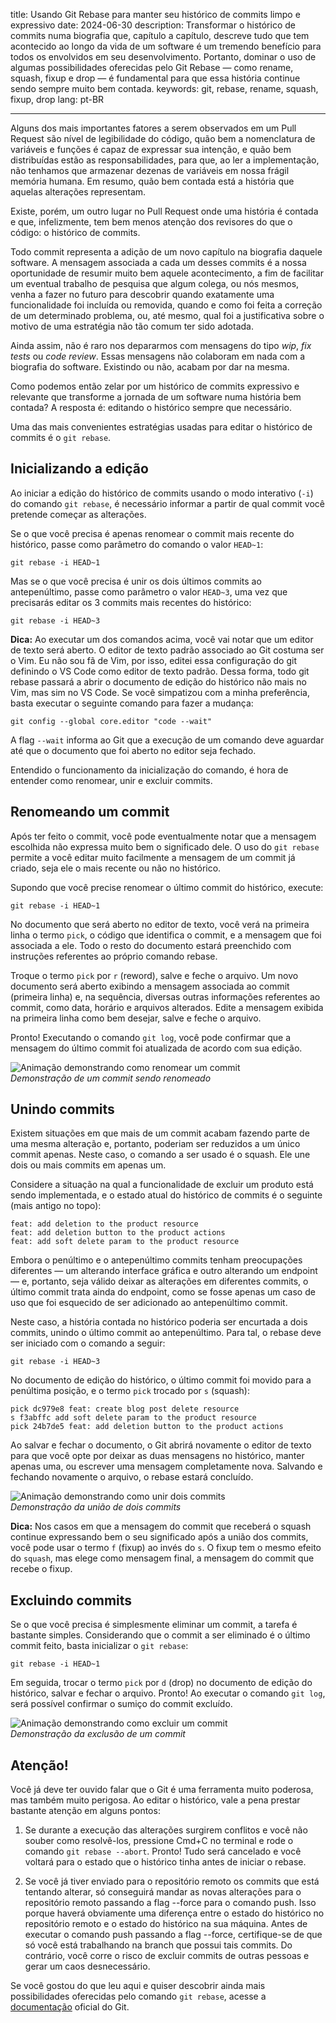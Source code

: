 title: Usando Git Rebase para manter seu histórico de commits limpo e expressivo
date: 2024-06-30
description: Transformar o histórico de commits numa biografia que, capítulo a capítulo, descreve tudo que tem acontecido ao longo da vida de um software é um tremendo benefício para todos os envolvidos em seu desenvolvimento. Portanto, dominar o uso de algumas possibilidades oferecidas pelo Git Rebase — como rename, squash, fixup e drop — é fundamental para que essa história continue sendo sempre muito bem contada.
keywords: git, rebase, rename, squash, fixup, drop
lang: pt-BR

---

Alguns dos mais importantes fatores a serem observados em um Pull Request são nível de legibilidade do código, quão bem a nomenclatura de variáveis e funções é capaz de expressar sua intenção, e quão bem distribuídas estão as responsabilidades, para que, ao ler a implementação, não tenhamos que armazenar dezenas de variáveis em nossa frágil memória humana. Em resumo, quão bem contada está a história que aquelas alterações representam.

Existe, porém, um outro lugar no Pull Request onde uma história é contada e que, infelizmente, tem bem menos atenção dos revisores do que o código: o histórico de commits.

Todo commit representa a adição de um novo capítulo na biografia daquele software. A mensagem associada a cada um desses commits é a nossa oportunidade de resumir muito bem aquele acontecimento, a fim de facilitar um eventual trabalho de pesquisa que algum colega, ou nós mesmos, venha a fazer no futuro para descobrir quando exatamente uma funcionalidade foi incluída ou removida, quando e como foi feita a correção de um determinado problema, ou, até mesmo, qual foi a justificativa sobre o motivo de uma estratégia não tão comum ter sido adotada.

Ainda assim, não é raro nos depararmos com mensagens do tipo *wip*, *fix tests* ou *code review*. Essas mensagens não colaboram em nada com a biografia do software. Existindo ou não, acabam por dar na mesma.

Como podemos então zelar por um histórico de commits expressivo e relevante que transforme a jornada de um software numa história bem contada? A resposta é: editando o histórico sempre que necessário.

Uma das mais convenientes estratégias usadas para editar o histórico de commits é o `git rebase`.

## Inicializando a edição

Ao iniciar a edição do histórico de commits usando o modo interativo (`-i`) do comando `git rebase`, é necessário informar a partir de qual commit você pretende começar as alterações.

Se o que você precisa é apenas renomear o commit mais recente do histórico, passe como parâmetro do comando o valor `HEAD~1`:

```
git rebase -i HEAD~1
```

Mas se o que você precisa é unir os dois últimos commits ao antepenúltimo, passe como parâmetro o valor `HEAD~3`, uma vez que precisarás editar os 3 commits mais recentes do histórico:

```
git rebase -i HEAD~3
```

**Dica:** Ao executar um dos comandos acima, você vai notar que um editor de texto será aberto. O editor de texto padrão associado ao Git costuma ser o Vim. Eu não sou fã de Vim, por isso, editei essa configuração do git definindo o VS Code como editor de texto padrão. Dessa forma, todo git rebase passará a abrir o documento de edição do histórico não mais no Vim, mas sim no VS Code. Se você simpatizou com a minha preferência, basta executar o seguinte comando para fazer a mudança:

```
git config --global core.editor "code --wait"
```

A flag `--wait` informa ao Git que a execução de um comando deve aguardar até que o documento que foi aberto no editor seja fechado.

Entendido o funcionamento da inicialização do comando, é hora de entender como renomear, unir e excluir commits.

## Renomeando um commit

Após ter feito o commit, você pode eventualmente notar que a mensagem escolhida não expressa muito bem o significado dele. O uso do `git rebase` permite a você editar muito facilmente a mensagem de um commit já criado, seja ele o mais recente ou não no histórico.

Supondo que você precise renomear o último commit do histórico, execute:

```
git rebase -i HEAD~1
```

No documento que será aberto no editor de texto, você verá na primeira linha o termo `pick`, o código que identifica o commit, e a mensagem que foi associada a ele. Todo o resto do documento estará preenchido com instruções referentes ao próprio comando rebase.

Troque o termo `pick` por `r` (reword), salve e feche o arquivo. Um novo documento será aberto exibindo a mensagem associada ao commit (primeira linha) e, na sequência, diversas outras informações referentes ao commit, como data, horário e arquivos alterados. Edite a mensagem exibida na primeira linha como bem desejar, salve e feche o arquivo.

Pronto! Executando o comando `git log`, você pode confirmar que a mensagem do último commit foi atualizada de acordo com sua edição.

![Animação demonstrando como renomear um commit](../../images/commit-rename.gif)  
_Demonstração de um commit sendo renomeado_

## Unindo commits

Existem situações em que mais de um commit acabam fazendo parte de uma mesma alteração e, portanto, poderiam ser reduzidos a um único commit apenas. Neste caso, o comando a ser usado é o squash. Ele une dois ou mais commits em apenas um.

Considere a situação na qual a funcionalidade de excluir um produto está sendo implementada, e o estado atual do histórico de commits é o seguinte (mais antigo no topo):

```
feat: add deletion to the product resource
feat: add deletion button to the product actions
feat: add soft delete param to the product resource
```

Embora o penúltimo e o antepenúltimo commits tenham preocupações diferentes — um alterando interface gráfica e outro alterando um endpoint — e, portanto, seja válido deixar as alterações em diferentes commits, o último commit trata ainda do endpoint, como se fosse apenas um caso de uso que foi esquecido de ser adicionado ao antepenúltimo commit.

Neste caso, a história contada no histórico poderia ser encurtada a dois commits, unindo o último commit ao antepenúltimo. Para tal, o rebase deve ser iniciado com o comando a seguir:

```
git rebase -i HEAD~3
```

No documento de edição do histórico, o último commit foi movido para a penúltima posição, e o termo `pick` trocado por `s` (squash):

```
pick dc979e8 feat: create blog post delete resource
s f3abffc add soft delete param to the product resource
pick 24b7de5 feat: add deletion button to the product actions
```

Ao salvar e fechar o documento, o Git abrirá novamente o editor de texto para que você opte por deixar as duas mensagens no histórico, manter apenas uma, ou escrever uma mensagem completamente nova. Salvando e fechando novamente o arquivo, o rebase estará concluído.

![Animação demonstrando como unir dois commits](../../images/commit-squash.gif)  
_Demonstração da união de dois commits_

**Dica:** Nos casos em que a mensagem do commit que receberá o squash continue expressando bem o seu significado após a união dos commits, você pode usar o termo `f` (fixup) ao invés do `s`. O fixup tem o mesmo efeito do `squash`, mas elege como mensagem final, a mensagem do commit que recebe o fixup.

## Excluindo commits

Se o que você precisa é simplesmente eliminar um commit, a tarefa é bastante simples. Considerando que o commit a ser eliminado é o último commit feito, basta inicializar o `git rebase`:

```
git rebase -i HEAD~1
```

Em seguida, trocar o termo `pick` por `d` (drop) no documento de edição do histórico, salvar e fechar o arquivo. Pronto! Ao executar o comando `git log`, será possível confirmar o sumiço do commit excluído.

![Animação demonstrando como excluir um commit](../../images/commit-drop.gif)  
_Demonstração da exclusão de um commit_

## Atenção!

Você já deve ter ouvido falar que o Git é uma ferramenta muito poderosa, mas também muito perigosa. Ao editar o histórico, vale a pena prestar bastante atenção em alguns pontos:

1. Se durante a execução das alterações surgirem conflitos e você não souber como resolvê-los, pressione Cmd+C no terminal e rode o comando `git rebase --abort`. Pronto! Tudo será cancelado e você voltará para o estado que o histórico tinha antes de iniciar o rebase.

2. Se você já tiver enviado para o repositório remoto os commits que está tentando alterar, só conseguirá mandar as novas alterações para o repositório remoto passando a flag --force para o comando push. Isso porque haverá obviamente uma diferença entre o estado do histórico no repositório remoto e o estado do histórico na sua máquina. Antes de executar o comando push passando a flag --force, certifique-se de que só você está trabalhando na branch que possui tais commits. Do contrário, você corre o risco de excluir commits de outras pessoas e gerar um caos desnecessário.

Se você gostou do que leu aqui e quiser descobrir ainda mais possibilidades oferecidas pelo comando `git rebase`, acesse a [documentação](https://git-scm.com/book/en/v2/Git-Tools-Rewriting-History) oficial do Git.
